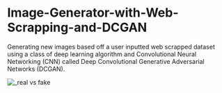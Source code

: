 # Image-Generator-with-Web-Scrapping-and-DCGAN
Generating new images based off a user inputted web scrapped dataset using a class of deep learning algorithm and Convolutional Neural Networking (CNN) called Deep Convolutional Generative Adversarial Networks (DCGAN).

![_real vs fake](https://user-images.githubusercontent.com/34701993/146625660-40f12f62-c444-4df3-b257-953ee52d16f2.png)

